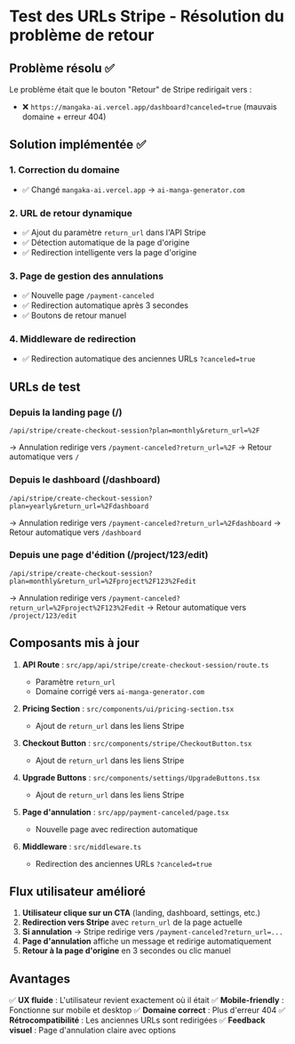 # Test des URLs Stripe - Résolution du problème de retour

## Problème résolu ✅

Le problème était que le bouton "Retour" de Stripe redirigait vers :
- ❌ `https://mangaka-ai.vercel.app/dashboard?canceled=true` (mauvais domaine + erreur 404)

## Solution implémentée ✅

### 1. Correction du domaine
- ✅ Changé `mangaka-ai.vercel.app` → `ai-manga-generator.com`

### 2. URL de retour dynamique
- ✅ Ajout du paramètre `return_url` dans l'API Stripe
- ✅ Détection automatique de la page d'origine
- ✅ Redirection intelligente vers la page d'origine

### 3. Page de gestion des annulations
- ✅ Nouvelle page `/payment-canceled` 
- ✅ Redirection automatique après 3 secondes
- ✅ Boutons de retour manuel

### 4. Middleware de redirection
- ✅ Redirection automatique des anciennes URLs `?canceled=true`

## URLs de test

### Depuis la landing page (/)
```
/api/stripe/create-checkout-session?plan=monthly&return_url=%2F
```
→ Annulation redirige vers `/payment-canceled?return_url=%2F`
→ Retour automatique vers `/`

### Depuis le dashboard (/dashboard)
```
/api/stripe/create-checkout-session?plan=yearly&return_url=%2Fdashboard
```
→ Annulation redirige vers `/payment-canceled?return_url=%2Fdashboard`
→ Retour automatique vers `/dashboard`

### Depuis une page d'édition (/project/123/edit)
```
/api/stripe/create-checkout-session?plan=monthly&return_url=%2Fproject%2F123%2Fedit
```
→ Annulation redirige vers `/payment-canceled?return_url=%2Fproject%2F123%2Fedit`
→ Retour automatique vers `/project/123/edit`

## Composants mis à jour

1. **API Route** : `src/app/api/stripe/create-checkout-session/route.ts`
   - Paramètre `return_url` 
   - Domaine corrigé vers `ai-manga-generator.com`

2. **Pricing Section** : `src/components/ui/pricing-section.tsx`
   - Ajout de `return_url` dans les liens Stripe

3. **Checkout Button** : `src/components/stripe/CheckoutButton.tsx`
   - Ajout de `return_url` dans les liens Stripe

4. **Upgrade Buttons** : `src/components/settings/UpgradeButtons.tsx`
   - Ajout de `return_url` dans les liens Stripe

5. **Page d'annulation** : `src/app/payment-canceled/page.tsx`
   - Nouvelle page avec redirection automatique

6. **Middleware** : `src/middleware.ts`
   - Redirection des anciennes URLs `?canceled=true`

## Flux utilisateur amélioré

1. **Utilisateur clique sur un CTA** (landing, dashboard, settings, etc.)
2. **Redirection vers Stripe** avec `return_url` de la page actuelle
3. **Si annulation** → Stripe redirige vers `/payment-canceled?return_url=...`
4. **Page d'annulation** affiche un message et redirige automatiquement
5. **Retour à la page d'origine** en 3 secondes ou clic manuel

## Avantages

✅ **UX fluide** : L'utilisateur revient exactement où il était
✅ **Mobile-friendly** : Fonctionne sur mobile et desktop
✅ **Domaine correct** : Plus d'erreur 404
✅ **Rétrocompatibilité** : Les anciennes URLs sont redirigées
✅ **Feedback visuel** : Page d'annulation claire avec options
